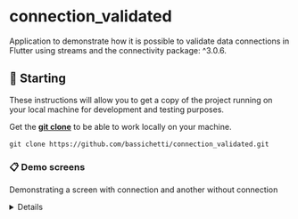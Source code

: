 # connection_validated

Application to demonstrate how it is possible to validate data connections in Flutter using streams and the connectivity package: ^3.0.6.

## 🚀 Starting

These instructions will allow you to get a copy of the project running on your local machine for development and testing purposes.

Get the **[git clone](https://github.com/bassichetti/connection_validated.git)** to be able to work locally on your machine.

```
git clone https://github.com/bassichetti/connection_validated.git
```

### 📋 Demo screens

Demonstrating a screen with connection and another without connection

<details>
  
        <div style="display: flex; justify-content:space-between;">
            <figure style="text-align:center; flex:1;">
                <img src="/assets/connected.jpeg" alt= "image connected" width="200px"/>
                <figcaption styles="text-align: center;"></figcaption>
            </figure>
            <figure style="text-align:center; flex:1;">
                <img src="/assets/disconnected.jpeg" alt= "Not connected image" alt="Confident Data Skills" width="200px"/>
                <figcaption styles="text-align: center;"></figcaption>
            </figure>
        </div>

</details>